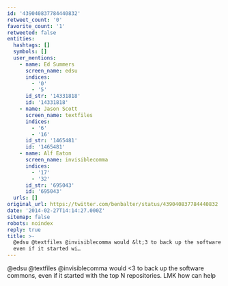 ```yaml
---
id: '439040837784440832'
retweet_count: '0'
favorite_count: '1'
retweeted: false
entities:
  hashtags: []
  symbols: []
  user_mentions:
    - name: Ed Summers
      screen_name: edsu
      indices:
        - '0'
        - '5'
      id_str: '14331818'
      id: '14331818'
    - name: Jason Scott
      screen_name: textfiles
      indices:
        - '6'
        - '16'
      id_str: '1465481'
      id: '1465481'
    - name: Alf Eaton
      screen_name: invisiblecomma
      indices:
        - '17'
        - '32'
      id_str: '695043'
      id: '695043'
  urls: []
original_url: https://twitter.com/benbalter/status/439040837784440832
date: '2014-02-27T14:14:27.000Z'
sitemap: false
robots: noindex
reply: true
title: >-
  @edsu @textfiles @invisiblecomma would &lt;3 to back up the software commons, 
  even if it started wi…
---
```


@edsu @textfiles @invisiblecomma would &lt;3 to back up the software commons,  even if it started with the top N repositories. LMK how can help